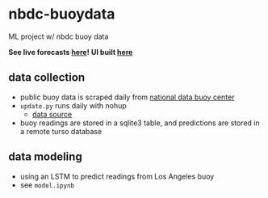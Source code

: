 # nbdc-buoydata
ML project w/ nbdc buoy data

**See live forecasts [here](https://go-ml-surf-forecast.onrender.com/)!**
**UI built [here](https://github.com/evancoons22/go-mb-surf)**

## data collection
- public buoy data is scraped daily from [national data buoy center](https://www.ndbc.noaa.gov/)
- `update.py` runs daily with nohup 
    -   [data source](https://www.ndbc.noaa.gov)
- buoy readings are stored in a sqlite3 table, and predictions are stored in a remote turso database

## data modeling
- using an LSTM to predict readings from Los Angeles buoy  
- see `model.ipynb`


